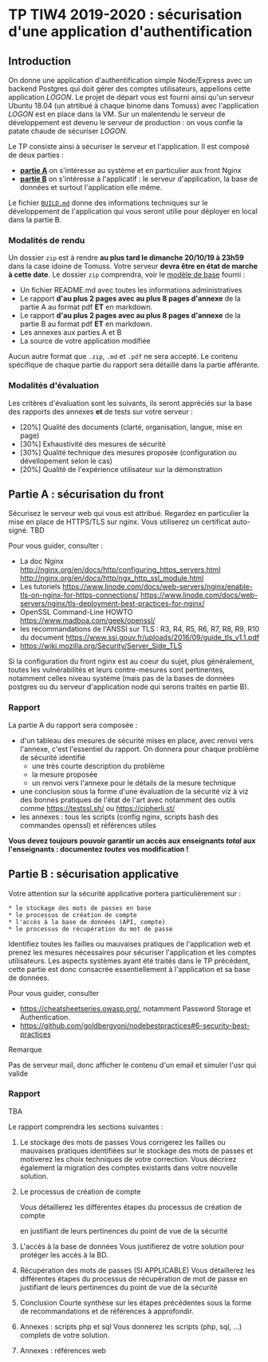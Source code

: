 TP TIW4 2019-2020 : sécurisation d'une application d'authentification
=====================================================================

Introduction
------------

On donne une application d'authentification simple Node/Express avec un backend Postgres qui doit gérer des comptes utilisateurs, appellons cette application _LOGON_. Le projet de départ vous est fourni ainsi qu'un serveur Ubuntu 18.04 (un atrtibué à chaque binome dans Tomuss) avec l'application _LOGON_ est en place dans la VM. Sur un malentendu le serveur de développement est devenu le serveur de production : on vous confie la patate chaude de sécuriser _LOGON_.

Le TP consiste ainsi à sécuriser le serveur et l'application. Il est composé de deux parties :

* **[partie A](#Partie-A-:-sécurisation-du-front)** on s'intéresse au système et en particulier aux front Nginx
* **[partie B](#Partie-B-:-sécurisation-applicative)** on s'intéresse à l'applicatif : le serveur d'application, la base de données et surtout l'application elle même.

Le fichier [`BUILD.md`](./BUILD.md) donne des informations techniques sur le développement de l'application qui vous seront utilie pour déployer en local dans la partie B.


### Modalités de rendu

Un dossier `zip` est à rendre **au plus tard le dimanche 20/10/19 à 23h59** dans la case idoine de Tomuss. Votre serveur **devra être en état de marche à cette date**. Le dossier  `zip` comprendra, voir le [modèle de base](MODELE_RENDU.zip) fourni :

* Un fichier README.md avec toutes les informations administratives
* Le rapport **d'au plus 2 pages avec au plus 8 pages d'annexe** de la partie A au format pdf **ET** en markdown.
* Le rapport **d'au plus 2 pages avec au plus 8 pages d'annexe** de la partie B au format pdf **ET** en markdown.
* Les annexes aux parties A et B
* La source de votre application modifiée

Aucun autre format que `.zip`, `.md` et `.pdf` ne sera accepté. Le contenu spécifique de chaque partie du rapport sera détaillé dans la partie afférante.

### Modalités d'évaluation

Les critères d'évaluation sont les suivants, ils seront appréciés sur la base des rapports des annexes **et** de tests sur votre serveur :

* [20%] Qualité des documents (clarté, organisation, langue, mise en page)
* [30%] Exhaustivité des mesures de sécurité
* [30%] Qualité technique des mesures proposée (configuration ou dévellopement selon le cas)
* [20%] Qualité de l'expérience utilisateur sur la démonstration


Partie A : sécurisation du front
--------------------------------

Sécurisez le serveur web qui vous est attribué. Regardez en particulier la mise en place de HTTPS/TLS sur nginx. Vous utiliserez un certificat auto-signé. TBD

Pour vous guider, consulter :
 
 - La doc Nginx <http://nginx.org/en/docs/http/configuring_https_servers.html> <http://nginx.org/en/docs/http/ngx_http_ssl_module.html>
 - Les tutoriels <https://www.linode.com/docs/web-servers/nginx/enable-tls-on-nginx-for-https-connections/> <https://www.linode.com/docs/web-servers/nginx/tls-deployment-best-practices-for-nginx/>
 - OpenSSL Command-Line HOWTO <https://www.madboa.com/geek/openssl/>
 - les recommandations de l'ANSSI sur TLS : R3, R4, R5, R6, R7, R8, R9, R10 du document <https://www.ssi.gouv.fr/uploads/2016/09/guide_tls_v1.1.pdf>
  - <https://wiki.mozilla.org/Security/Server_Side_TLS>

Si la configuration du front nginx est au coeur du sujet, plus généralement, toutes les vulnérabilités et leurs contre-mesures sont pertinentes, notamment celles niveau système (mais pas de la bases de données postgres ou du serveur d'application node qui serons traités en partie B).

### Rapport

La partie A du rapport sera composée :

 * d'un tableau des mesures de sécurité mises en place, avec renvoi vers l'annexe, c'est l'essentiel du rapport. On donnera pour chaque problème de sécurité identifié
    * une très courte description du problème
    * la mesure proposée
    * un renvoi vers l'annexe pour le détails de la mesure technique
 * une conclusion sous la forme d'une évaluation de la sécurité viz à viz des bonnes pratiques de l'état de l'art avec notamment des outils comme <https://testssl.sh/> ou <https://cipherli.st/>
 * les annexes : tous les scripts (config nginx, scripts bash des commandes openssl) et références utiles

**Vous devez toujours pouvoir garantir un accès aux enseignants *total* aux l'enseignants : documentez *toutes* vos modification !**


Partie B : sécurisation applicative
-----------------------------------

Votre attention sur la sécurité applicative portera particulièrement sur :

    * le stockage des mots de passes en base
    * le processus de création de compte
    * l'accès à la base de données (API, compte)
    * le processus de récupération du mot de passe


Identifiez toutes les failles ou mauvaises pratiques de l'application web et prenez les mesures nécessaires pour sécuriser l'application et les comptes utilisateurs. Les aspects systèmes ayant été traités dans le TP précédent, cette partie est donc consacrée essentiellement à l'application et sa base de données.

Pour vous guider, consulter

 *  <https://cheatsheetseries.owasp.org/>, notamment Password Storage et Authentication.
 * <https://github.com/goldbergyoni/nodebestpractices#6-security-best-practices>


Remarque

Pas de serveur mail, donc afficher le contenu d'un email et simuler l'usr qui valide

### Rapport


TBA

Le rapport comprendra les sections suivantes :
    
 1. Le stockage des mots de passes
    Vous corrigerez les failles ou mauvaises pratiques identifiées sur le stockage
    des mots de passes et motiverez les choix techniques de votre correction.
    Vous décrirez également la migration des comptes existants dans votre nouvelle
    solution.
 2. Le processus de création de compte

      Vous détaillerez les différentes étapes du processus de création de compte

      en justifiant de leurs pertinences du point de vue de la sécurité

 3. L'accès à la base de données
    Vous justifierez de votre solution pour protéger les accès à la BD.
 4. Récupération des mots de passes (SI APPLICABLE)
    Vous détaillerez les différentes étapes du processus de récupération de mot
    de passe en justifiant de leurs pertinences du point de vue de la sécurité
 5. Conclusion
    Courte synthèse sur les étapes précédentes sous la forme de recommandations
    et de références à approfondir.
 6. Annexes : scripts php et sql
    Vous donnerez les scripts (php, sql, ...) complets de votre solution.
 7. Annexes : références web
 


